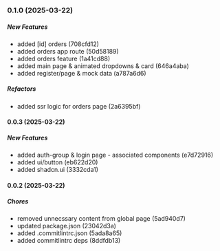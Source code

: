 ### 0.1.0 (2025-03-22)

##### New Features

*  added [id] orders (708cfd12)
*  added orders app route (50d58189)
*  added orders feature (1a41cd88)
*  added main page & animated dropdowns & card (646a4aba)
*  added register/page & mock data (a787a6d6)

##### Refactors

*  added ssr logic for orders page (2a6395bf)

#### 0.0.3 (2025-03-22)

##### New Features

*  added auth-group & login page - associated components (e7d72916)
*  added ui/button (eb622d20)
*  added shadcn.ui (3332cda1)

#### 0.0.2 (2025-03-22)

##### Chores

*  removed unnecssary content from global page (5ad940d7)
*  updated package.json (23042d3a)
*  added .commitlintrc.json (5ada8a65)
*  added commitlintrc deps (8ddfdb13)

